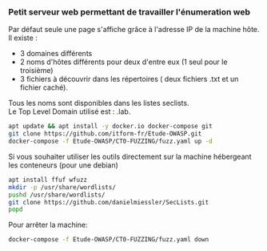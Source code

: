 ### Petit serveur web permettant de travailler l'énumeration web  
Par défaut seule une page s'affiche grâce à l'adresse IP de la machine hôte.  
Il existe :  
 - 3 domaines différents
 - 2 noms d'hôtes différents pour deux d'entre eux (1 seul pour le troisième)
 - 3 fichiers à découvrir dans les répertoires ( deux fichiers .txt et un fichier caché).

Tous les noms sont disponibles dans les listes seclists.  
Le Top Level Domain utilisé est : .lab.  

```bash
apt update && apt install -y docker.io docker-compose git  
git clone https://github.com/itform-fr/Etude-OWASP.git
docker-compose -f Etude-OWASP/CT0-FUZZING/fuzz.yaml up -d
```
Si vous souhaiter utiliser les outils directement sur la machine hébergeant les conteneurs (pour une debian)
```bash
apt install ffuf wfuzz
mkdir -p /usr/share/wordlists/
pushd /usr/share/wordlists/
git clone https://github.com/danielmiessler/SecLists.git
popd
```
Pour arrêter la machine:
```bash
docker-compose -f Etude-OWASP/CT0-FUZZING/fuzz.yaml down
```
